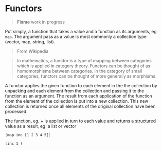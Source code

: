 # Functors

> **Fixme** work in progress

Put simply, a function that takes a value and a function as its arguments, eg `map`.  The argument pass as a value is most commonly a collection type (vector, map, string, list).

> From Wikipedia

> In mathematics, a functor is a type of mapping between categories which is applied in category theory. Functors can be thought of as homomorphisms between categories. In the category of small categories, functors can be thought of more generally as morphisms.

A functor applies the given function to each element in the the collection by unpacking and each element from the collection and passing it to the function as an argument.  The result from each application of the function from the element of the collection is put into a new collection.  This new collection is returned once all elements of the original collection have been processed.

The function, eg. + is applied in turn to each value and returns a structured value as a result,
eg. a list or vector

```
(map inc [1 2 3 4 5])

(inc 1 )
```
